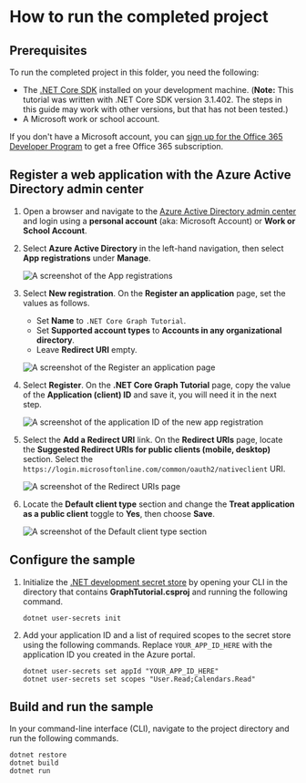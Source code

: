 # How to run the completed project

## Prerequisites

To run the completed project in this folder, you need the following:

- The [.NET Core SDK](https://dotnet.microsoft.com/download) installed on your development machine. (**Note:** This tutorial was written with .NET Core SDK version 3.1.402. The steps in this guide may work with other versions, but that has not been tested.)
- A Microsoft work or school account.

If you don't have a Microsoft account, you can [sign up for the Office 365 Developer Program](https://developer.microsoft.com/office/dev-program) to get a free Office 365 subscription.

## Register a web application with the Azure Active Directory admin center

1. Open a browser and navigate to the [Azure Active Directory admin center](https://aad.portal.azure.com) and login using a **personal account** (aka: Microsoft Account) or **Work or School Account**.

1. Select **Azure Active Directory** in the left-hand navigation, then select **App registrations** under **Manage**.

    ![A screenshot of the App registrations ](/tutorial/images/aad-portal-app-registrations.png)

1. Select **New registration**. On the **Register an application** page, set the values as follows.

    - Set **Name** to `.NET Core Graph Tutorial`.
    - Set **Supported account types** to **Accounts in any organizational directory**.
    - Leave **Redirect URI** empty.

    ![A screenshot of the Register an application page](/tutorial/images/aad-register-an-app.png)

1. Select **Register**. On the **.NET Core Graph Tutorial** page, copy the value of the **Application (client) ID** and save it, you will need it in the next step.

    ![A screenshot of the application ID of the new app registration](/tutorial/images/aad-application-id.png)

1. Select the **Add a Redirect URI** link. On the **Redirect URIs** page, locate the **Suggested Redirect URIs for public clients (mobile, desktop)** section. Select the `https://login.microsoftonline.com/common/oauth2/nativeclient` URI.

    ![A screenshot of the Redirect URIs page](/tutorial/images/aad-redirect-uris.png)

1. Locate the **Default client type** section and change the **Treat application as a public client** toggle to **Yes**, then choose **Save**.

    ![A screenshot of the Default client type section](/tutorial/images/aad-default-client-type.png)

## Configure the sample

1. Initialize the [.NET development secret store](https://docs.microsoft.com/aspnet/core/security/app-secrets) by opening your CLI in the directory that contains **GraphTutorial.csproj** and running the following command.

    ```Shell
    dotnet user-secrets init
    ```

1. Add your application ID and a list of required scopes to the secret store using the following commands. Replace `YOUR_APP_ID_HERE` with the application ID you created in the Azure portal.

    ```Shell
    dotnet user-secrets set appId "YOUR_APP_ID_HERE"
    dotnet user-secrets set scopes "User.Read;Calendars.Read"
    ```

## Build and run the sample

In your command-line interface (CLI), navigate to the project directory and run the following commands.

```Shell
dotnet restore
dotnet build
dotnet run
```
